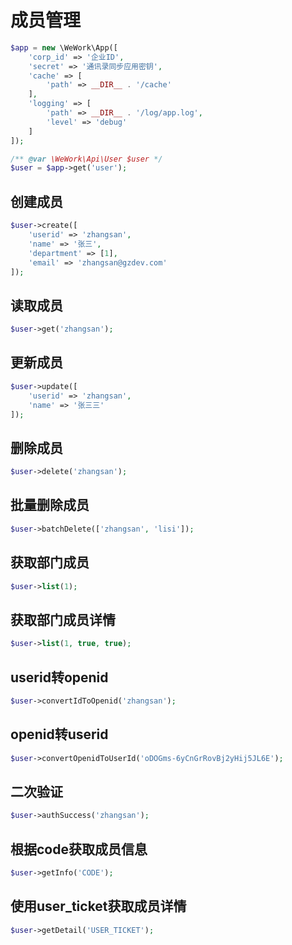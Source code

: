 # 成员管理

```php
$app = new \WeWork\App([
    'corp_id' => '企业ID',
    'secret' => '通讯录同步应用密钥',
    'cache' => [
        'path' => __DIR__ . '/cache'
    ],
    'logging' => [
        'path' => __DIR__ . '/log/app.log',
        'level' => 'debug'
    ]
]);
```

```php
/** @var \WeWork\Api\User $user */
$user = $app->get('user');
```

## 创建成员

```php
$user->create([
    'userid' => 'zhangsan',
    'name' => '张三',
    'department' => [1],
    'email' => 'zhangsan@gzdev.com'
]);
```

## 读取成员

```php
$user->get('zhangsan');
```

## 更新成员

```php
$user->update([
    'userid' => 'zhangsan',
    'name' => '张三三'
]);
```

## 删除成员

```php
$user->delete('zhangsan');
```

## 批量删除成员

```php
$user->batchDelete(['zhangsan', 'lisi']);
```

## 获取部门成员

```php
$user->list(1);
```

## 获取部门成员详情

```php
$user->list(1, true, true);
```

## userid转openid

```php
$user->convertIdToOpenid('zhangsan');
```

## openid转userid

```php
$user->convertOpenidToUserId('oDOGms-6yCnGrRovBj2yHij5JL6E');
```

## 二次验证

```php
$user->authSuccess('zhangsan');
```

## 根据code获取成员信息

```php
$user->getInfo('CODE');
```

## 使用user_ticket获取成员详情

```php
$user->getDetail('USER_TICKET');
```

